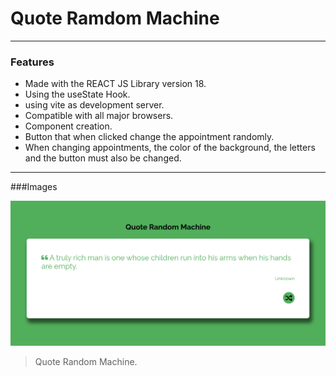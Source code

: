 # Quote Ramdom Machine 
------------
### Features

- Made with the REACT JS Library version 18.
- Using the useState Hook.
- using vite as development server.
- Compatible with all major browsers.
- Component creation.
- Button that when clicked change the appointment randomly.
- When changing appointments, the color of the background, the letters and the button must also be changed.
------------

###Images


![](https://github.com/radhamesc-capellan/Academlo_Quote_Random_Machine/blob/master/src/assets/quote_machine.png)

> Quote Random Machine.
